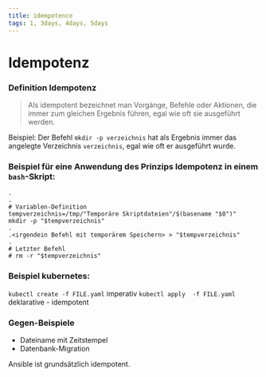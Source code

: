 ```yaml
---
title: idempotence
tags: 1, 3days, 4days, 5days
---
```

# Idempotenz

### Definition Idempotenz
> Als idempotent bezeichnet man Vorgänge, Befehle oder Aktionen, die immer zum gleichen Ergebnis führen, egal wie oft sie ausgeführt werden.

Beispiel: Der Befehl `mkdir -p verzeichnis` hat als Ergebnis immer das angelegte Verzeichnis `verzeichnis`, egal wie oft er ausgeführt wurde.

### Beispiel für eine Anwendung des Prinzips Idempotenz in einem `bash`-Skript:
```bash=
.
.
# Variablen-Definition
tempverzeichnis=/tmp/"Temporäre Skriptdateien"/$(basename "$0")"
mkdir -p "$tempverzeichnis"
.
.<irgendein Befehl mit temporärem Speichern> > "$tempverzeichnis"
.
# Letzter Befehl
# rm -r "$tempverzeichnis"
```
### Beispiel kubernetes:
`kubectl create -f FILE.yaml` imperativ
`kubectl apply  -f FILE.yaml` deklarative - idempotent

### Gegen-Beispiele
- Dateiname mit Zeitstempel
- Datenbank-Migration

Ansible ist grundsätzlich idempotent.


